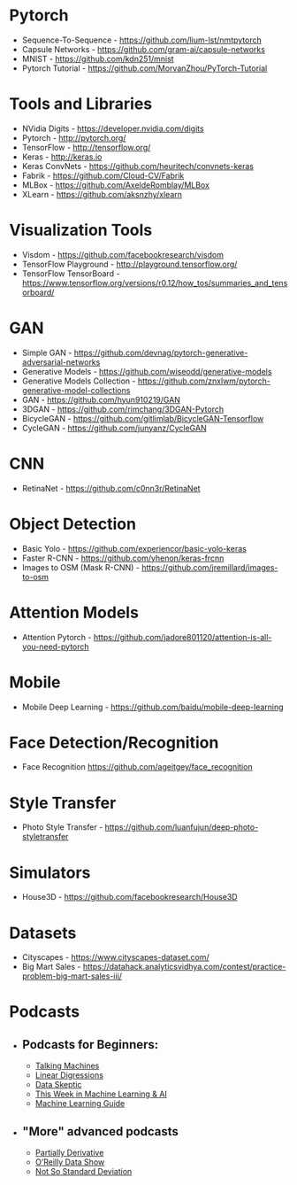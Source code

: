 # Pytorch

- Sequence-To-Sequence - https://github.com/lium-lst/nmtpytorch
- Capsule Networks - https://github.com/gram-ai/capsule-networks
- MNIST - https://github.com/kdn251/mnist
- Pytorch Tutorial - https://github.com/MorvanZhou/PyTorch-Tutorial

# Tools and Libraries

- NVidia Digits - https://developer.nvidia.com/digits
- Pytorch - http://pytorch.org/
- TensorFlow - http://tensorflow.org/
- Keras - http://keras.io
- Keras ConvNets - https://github.com/heuritech/convnets-keras
- Fabrik - https://github.com/Cloud-CV/Fabrik
- MLBox - https://github.com/AxeldeRomblay/MLBox
- XLearn - https://github.com/aksnzhy/xlearn


# Visualization Tools

- Visdom - https://github.com/facebookresearch/visdom
- TensorFlow Playground - http://playground.tensorflow.org/
- TensorFlow TensorBoard - https://www.tensorflow.org/versions/r0.12/how_tos/summaries_and_tensorboard/

# GAN

- Simple GAN - https://github.com/devnag/pytorch-generative-adversarial-networks
- Generative Models - https://github.com/wiseodd/generative-models
- Generative Models Collection - https://github.com/znxlwm/pytorch-generative-model-collections
- GAN - https://github.com/hyun910219/GAN
- 3DGAN - https://github.com/rimchang/3DGAN-Pytorch
- BicycleGAN - https://github.com/gitlimlab/BicycleGAN-Tensorflow
- CycleGAN - https://github.com/junyanz/CycleGAN

# CNN

- RetinaNet - https://github.com/c0nn3r/RetinaNet

# Object Detection

- Basic Yolo - https://github.com/experiencor/basic-yolo-keras
- Faster R-CNN - https://github.com/yhenon/keras-frcnn
- Images to OSM (Mask R-CNN) - https://github.com/jremillard/images-to-osm

# Attention Models

- Attention Pytorch - https://github.com/jadore801120/attention-is-all-you-need-pytorch

# Mobile

- Mobile Deep Learning - https://github.com/baidu/mobile-deep-learning

# Face Detection/Recognition

- Face Recognition https://github.com/ageitgey/face_recognition

# Style Transfer

- Photo Style Transfer - https://github.com/luanfujun/deep-photo-styletransfer

# Simulators 

- House3D - https://github.com/facebookresearch/House3D

# Datasets

- Cityscapes - https://www.cityscapes-dataset.com/
- Big Mart Sales - https://datahack.analyticsvidhya.com/contest/practice-problem-big-mart-sales-iii/

# Podcasts

- ## Podcasts for Beginners:
    - [Talking Machines](http://www.thetalkingmachines.com/)
    - [Linear Digressions](http://lineardigressions.com/)
    - [Data Skeptic](http://dataskeptic.com/)
    - [This Week in Machine Learning & AI](https://twimlai.com/)
    - [Machine Learning Guide](http://ocdevel.com/podcasts/machine-learning)

- ## "More" advanced podcasts
    - [Partially Derivative](http://partiallyderivative.com/)
    - [O’Reilly Data Show](http://radar.oreilly.com/tag/oreilly-data-show-podcast)
    - [Not So Standard Deviation](https://soundcloud.com/nssd-podcast)

